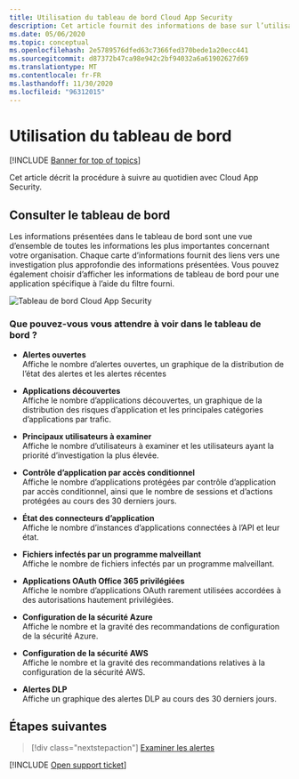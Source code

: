 ```yaml
---
title: Utilisation du tableau de bord Cloud App Security
description: Cet article fournit des informations de base sur l’utilisation du tableau de bord Cloud App Security.
ms.date: 05/06/2020
ms.topic: conceptual
ms.openlocfilehash: 2e5789576dfed63c7366fed370bede1a20ecc441
ms.sourcegitcommit: d87372b47ca98e942c2bf94032a6a61902627d69
ms.translationtype: MT
ms.contentlocale: fr-FR
ms.lasthandoff: 11/30/2020
ms.locfileid: "96312015"
---
```

# <a name="working-with-the-dashboard"></a>Utilisation du tableau de bord

[!INCLUDE [Banner for top of topics](includes/banner.md)]

Cet article décrit la procédure à suivre au quotidien avec Cloud App Security.  

## <a name="check-the-dashboard"></a>Consulter le tableau de bord

Les informations présentées dans le tableau de bord sont une vue d’ensemble de toutes les informations les plus importantes concernant votre organisation. Chaque carte d’informations fournit des liens vers une investigation plus approfondie des informations présentées. Vous pouvez également choisir d’afficher les informations de tableau de bord pour une application spécifique à l’aide du filtre fourni.

![Tableau de bord Cloud App Security](media/dashboard-enhanced.png)

### <a name="what-can-you-expect-to-see-in-the-dashboard"></a>Que pouvez-vous vous attendre à voir dans le tableau de bord ?

- **Alertes ouvertes**  
Affiche le nombre d’alertes ouvertes, un graphique de la distribution de l’état des alertes et les alertes récentes

- **Applications découvertes**  
Affiche le nombre d’applications découvertes, un graphique de la distribution des risques d’application et les principales catégories d’applications par trafic.
- **Principaux utilisateurs à examiner**  
Affiche le nombre d’utilisateurs à examiner et les utilisateurs ayant la priorité d’investigation la plus élevée.
- **Contrôle d’application par accès conditionnel**  
Affiche le nombre d’applications protégées par contrôle d’application par accès conditionnel, ainsi que le nombre de sessions et d’actions protégées au cours des 30 derniers jours.
- **État des connecteurs d’application**  
Affiche le nombre d’instances d’applications connectées à l’API et leur état.
- **Fichiers infectés par un programme malveillant**  
Affiche le nombre de fichiers infectés par un programme malveillant.
- **Applications OAuth Office 365 privilégiées**  
Affiche le nombre d’applications OAuth rarement utilisées accordées à des autorisations hautement privilégiées.
- **Configuration de la sécurité Azure**  
Affiche le nombre et la gravité des recommandations de configuration de la sécurité Azure.
- **Configuration de la sécurité AWS**  
Affiche le nombre et la gravité des recommandations relatives à la configuration de la sécurité AWS.
- **Alertes DLP**  
Affiche un graphique des alertes DLP au cours des 30 derniers jours.
<!-- - **Activity map**  
Shows the global spread of activities performed by users over the last 30 days. -->

## <a name="next-steps"></a>Étapes suivantes

> [!div class="nextstepaction"]
> [Examiner les alertes](investigate.md)

[!INCLUDE [Open support ticket](includes/support.md)]
